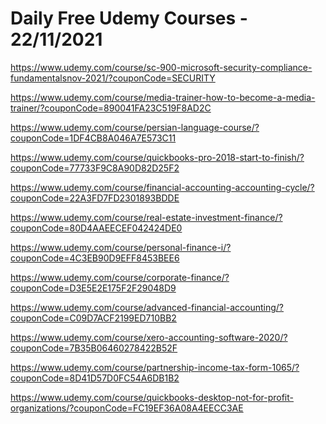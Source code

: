 # Daily Free Udemy Courses - 22/11/2021

https://www.udemy.com/course/sc-900-microsoft-security-compliance-fundamentalsnov-2021/?couponCode=SECURITY
https://www.udemy.com/course/media-trainer-how-to-become-a-media-trainer/?couponCode=890041FA23C519F8AD2C
https://www.udemy.com/course/persian-language-course/?couponCode=1DF4CB8A046A7E573C11
https://www.udemy.com/course/quickbooks-pro-2018-start-to-finish/?couponCode=77733F9C8A90D82D25F2
https://www.udemy.com/course/financial-accounting-accounting-cycle/?couponCode=22A3FD7FD2301893BDDE
https://www.udemy.com/course/real-estate-investment-finance/?couponCode=80D4AAEECEF042424DE0
https://www.udemy.com/course/personal-finance-i/?couponCode=4C3EB90D9EFF8453BEE6
https://www.udemy.com/course/corporate-finance/?couponCode=D3E5E2E175F2F29048D9
https://www.udemy.com/course/advanced-financial-accounting/?couponCode=C09D7ACF2199ED710BB2
https://www.udemy.com/course/xero-accounting-software-2020/?couponCode=7B35B06460278422B52F
https://www.udemy.com/course/partnership-income-tax-form-1065/?couponCode=8D41D57D0FC54A6DB1B2
https://www.udemy.com/course/quickbooks-desktop-not-for-profit-organizations/?couponCode=FC19EF36A08A4EECC3AE
